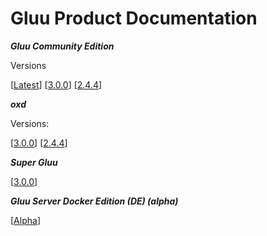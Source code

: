 # Gluu Product Documentation

***Gluu Community Edition***

Versions
		
[[Latest](./ce/3.0.1)]		[[3.0.0](./ce/3.0.0)] 		[[2.4.4](./ce/2.4.4)]


***oxd***

Versions:


[[3.0.0](./oxd/3.0.0)]     [[2.4.4](./oxd/2.4.4)]


***Super Gluu***

[[3.0.0](./supergluu/3.0.0)]

***Gluu Server Docker Edition (DE) (alpha)***

[[Alpha](./de/alpha)]


